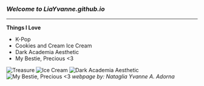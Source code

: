 ### *Welcome to LiaYvanne.github.io*
---
**Things I Love**
- K-Pop
- Cookies and Cream Ice Cream
- Dark Academia Aesthetic
- My Bestie, Precious <3

![Treasure](https://i.pinimg.com/564x/54/f8/69/54f86929237f7f0ca982d55323373fd6.jpg)
![Ice Cream](https://i.pinimg.com/564x/db/2c/c8/db2cc876babc8f8eb0226d3b92e9d901.jpg)
![Dark Academia Aesthetic](https://i.pinimg.com/564x/82/36/24/8236242a5d6f9f900cea70da3762008b.jpg)
![My Bestie, Precious <3](https://scontent.fmnl25-1.fna.fbcdn.net/v/t1.15752-9/315111871_1283205442462583_4255455919184201453_n.jpg?stp=dst-jpg_s2048x2048&_nc_cat=105&ccb=1-7&_nc_sid=ae9488&_nc_eui2=AeHXePk2BEbqkjCVAozgXTdbFZeMaWwge5AVl4xpbCB7kBbno4Bs5wK8p9jeLUwjODgXbb0BCYWeTbQ3xdY1VClp&_nc_ohc=-kcAROHr4J0AX98CLOk&tn=vF0SyWaJkNIkDoqh&_nc_ht=scontent.fmnl25-1.fna&oh=03_AdQi8tXuW9i4Bo67nnNkD3EDq8lt73BMVVcBUfX5LCfyAA&oe=639C5525)
*webpage by: Nataglia Yvanne A. Adorna*
